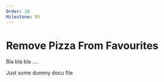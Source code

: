 ```yaml
---
Order: 20
Milestone: R5
---
```

# Remove Pizza From Favourites

Bla bla bla ....

Just some dummy docu file
